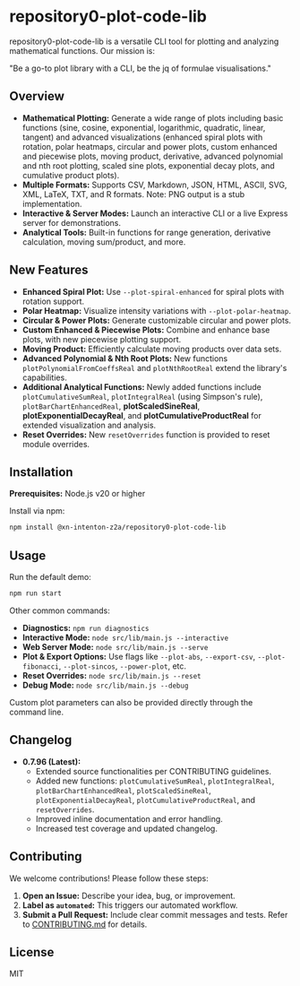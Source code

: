 # repository0-plot-code-lib

repository0-plot-code-lib is a versatile CLI tool for plotting and analyzing mathematical functions. Our mission is:

"Be a go-to plot library with a CLI, be the jq of formulae visualisations."

## Overview

- **Mathematical Plotting:** Generate a wide range of plots including basic functions (sine, cosine, exponential, logarithmic, quadratic, linear, tangent) and advanced visualizations (enhanced spiral plots with rotation, polar heatmaps, circular and power plots, custom enhanced and piecewise plots, moving product, derivative, advanced polynomial and nth root plotting, scaled sine plots, exponential decay plots, and cumulative product plots).
- **Multiple Formats:** Supports CSV, Markdown, JSON, HTML, ASCII, SVG, XML, LaTeX, TXT, and R formats. Note: PNG output is a stub implementation.
- **Interactive & Server Modes:** Launch an interactive CLI or a live Express server for demonstrations.
- **Analytical Tools:** Built-in functions for range generation, derivative calculation, moving sum/product, and more.

## New Features

- **Enhanced Spiral Plot:** Use `--plot-spiral-enhanced` for spiral plots with rotation support.
- **Polar Heatmap:** Visualize intensity variations with `--plot-polar-heatmap`.
- **Circular & Power Plots:** Generate customizable circular and power plots.
- **Custom Enhanced & Piecewise Plots:** Combine and enhance base plots, with new piecewise plotting support.
- **Moving Product:** Efficiently calculate moving products over data sets.
- **Advanced Polynomial & Nth Root Plots:** New functions `plotPolynomialFromCoeffsReal` and `plotNthRootReal` extend the library's capabilities.
- **Additional Analytical Functions:** Newly added functions include `plotCumulativeSumReal`, `plotIntegralReal` (using Simpson's rule), `plotBarChartEnhancedReal`, **plotScaledSineReal**, **plotExponentialDecayReal**, and **plotCumulativeProductReal** for extended visualization and analysis.
- **Reset Overrides:** New `resetOverrides` function is provided to reset module overrides.

## Installation

**Prerequisites:** Node.js v20 or higher

Install via npm:

```bash
npm install @xn-intenton-z2a/repository0-plot-code-lib
```

## Usage

Run the default demo:

```bash
npm run start
```

Other common commands:
- **Diagnostics:** `npm run diagnostics`
- **Interactive Mode:** `node src/lib/main.js --interactive`
- **Web Server Mode:** `node src/lib/main.js --serve`
- **Plot & Export Options:** Use flags like `--plot-abs`, `--export-csv`, `--plot-fibonacci`, `--plot-sincos`, `--power-plot`, etc.
- **Reset Overrides:** `node src/lib/main.js --reset`
- **Debug Mode:** `node src/lib/main.js --debug`

Custom plot parameters can also be provided directly through the command line.

## Changelog

- **0.7.96 (Latest):**
  - Extended source functionalities per CONTRIBUTING guidelines.
  - Added new functions: `plotCumulativeSumReal`, `plotIntegralReal`, `plotBarChartEnhancedReal`, `plotScaledSineReal`, `plotExponentialDecayReal`, `plotCumulativeProductReal`, and `resetOverrides`.
  - Improved inline documentation and error handling.
  - Increased test coverage and updated changelog.

## Contributing

We welcome contributions! Please follow these steps:
1. **Open an Issue:** Describe your idea, bug, or improvement.
2. **Label as `automated`:** This triggers our automated workflow.
3. **Submit a Pull Request:** Include clear commit messages and tests. Refer to [CONTRIBUTING.md](./CONTRIBUTING.md) for details.

## License

MIT
